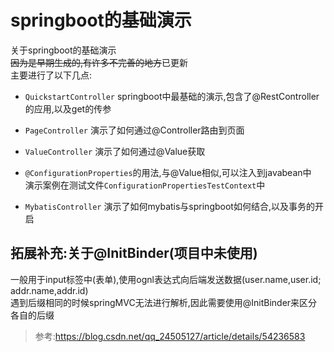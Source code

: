 # springboot的基础演示
关于springboot的基础演示  
~~因为是早期生成的,有许多不完善的地方~~已更新  
主要进行了以下几点:    
- `QuickstartController` springboot中最基础的演示,包含了@RestController的应用,以及get的传参

- `PageController` 演示了如何通过@Controller路由到页面

- `ValueController` 演示了如何通过@Value获取

- `@ConfigurationProperties`的用法,与@Value相似,可以注入到javabean中  
  演示案例在测试文件`ConfigurationPropertiesTestContext`中
  
- `MybatisController` 演示了如何mybatis与springboot如何结合,以及事务的开启


## 拓展补充:关于@InitBinder(项目中未使用)

一般用于input标签中(表单),使用ognl表达式向后端发送数据(user.name,user.id; addr.name,addr.id)  
遇到后缀相同的时候springMVC无法进行解析,因此需要使用@InitBinder来区分各自的后缀  

>参考:https://blog.csdn.net/qq_24505127/article/details/54236583
